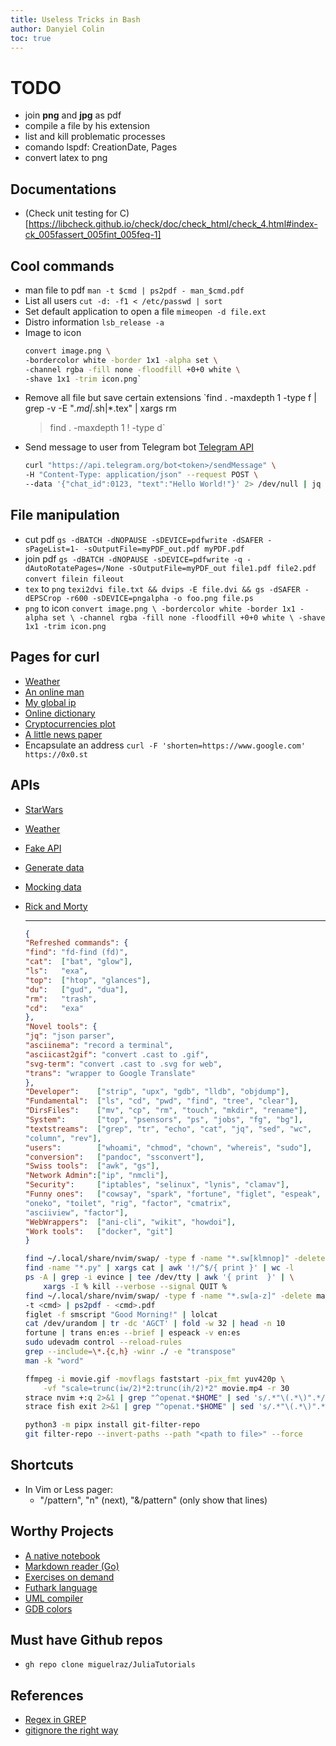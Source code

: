 ```yaml
---
title: Useless Tricks in Bash
author: Danyiel Colin
toc: true
---
```


# TODO

- join **png** and **jpg** as pdf
- compile a file by his extension
- list and kill problematic processes
- comando lspdf: CreationDate, Pages
- convert latex to png

## Documentations

- (Check unit testing for C)[https://libcheck.github.io/check/doc/check_html/check_4.html#index-ck_005fassert_005fint_005feq-1]

## Cool commands

- man file to pdf
    `man -t $cmd | ps2pdf - man_$cmd.pdf`
- List all users
    `cut -d: -f1 < /etc/passwd | sort`
- Set default application to open a file
    `mimeopen -d file.ext`
- Distro information
    `lsb_release -a`
- Image to icon
    ```bash
    convert image.png \
    -bordercolor white -border 1x1 -alpha set \
    -channel rgba -fill none -floodfill +0+0 white \
    -shave 1x1 -trim icon.png`
    ```
- Remove all file but save certain extensions
    `find . -maxdepth 1 -type f | grep -v -E "*.md|*.sh|*.tex" | xargs rm
    > find . -maxdepth 1 ! -type d`
- Send message to user from Telegram bot
    [Telegram API](https://core.telegram.org/bots/api)
    ```bash
    curl "https://api.telegram.org/bot<token>/sendMessage" \
    -H "Content-Type: application/json" --request POST \
    --data '{"chat_id":0123, "text":"Hello World!"}' 2> /dev/null | jq
    ```

## File manipulation

- cut pdf
    `gs -dBATCH -dNOPAUSE -sDEVICE=pdfwrite -dSAFER -sPageList=1-
    -sOutputFile=myPDF_out.pdf myPDF.pdf`
- join pdf
    `gs -dBATCH -dNOPAUSE -sDEVICE=pdfwrite -q -dAutoRotatePages=/None
    -sOutputFile=myPDF_out file1.pdf file2.pdf`
    `convert filein fileout`
- `tex` to `png`
    `texi2dvi file.txt && dvips -E file.dvi &&
    gs -dSAFER -dEPSCrop -r600 -sDEVICE=pngalpha -o foo.png file.ps`
- `png` to icon
    `convert image.png \
    -bordercolor white -border 1x1 -alpha set \
    -channel rgba -fill none -floodfill +0+0 white \
    -shave 1x1 -trim icon.png`

## Pages for curl

- [Weather](https://wttr.i/:help)
- [An online man](cheat.sh/man)
- [My global ip](https://ifconfig.me/all.json)
- [Online dictionary](dict://dict.org/d:word)
- [Cryptocurrencies plot](rate.sx/coin@time)
- [A little news paper](getnews.tech/linux)
- Encapsulate an address
    `curl -F 'shorten=https://www.google.com' https://0x0.st`

## APIs
- [StarWars](https://swapi.dev/)
- [Weather](https://openweathermap.org/api)
- [Fake API](https://jsonplaceholder.typicode.com/)
- [Generate data](https://generatedata.com/generator)
- [Mocking data](https://www.mockaroo.com/)
- [Rick and Morty](https://rickandmortyapi.com)

    ---

    ```json
    {
    "Refreshed commands": {
    "find": "fd-find (fd)",
    "cat":  ["bat", "glow"],
    "ls":   "exa",
    "top":  ["htop", "glances"],
    "du":   ["gud", "dua"],
    "rm":   "trash",
    "cd":   "exa"
    },
    "Novel tools": {
    "jq": "json parser",
    "asciinema": "record a terminal",
    "asciicast2gif": "convert .cast to .gif",
    "svg-term": "convert .cast to .svg for web",
    "trans": "wrapper to Google Translate"
    },
    "Developer":    ["strip", "upx", "gdb", "lldb", "objdump"],
    "Fundamental":  ["ls", "cd", "pwd", "find", "tree", "clear"],
    "DirsFiles":    ["mv", "cp", "rm", "touch", "mkdir", "rename"],
    "System":       ["top", "psensors", "ps", "jobs", "fg", "bg"],
    "textstreams":  ["grep", "tr", "echo", "cat", "jq", "sed", "wc",
    "column", "rev"],
    "users":        ["whoami", "chmod", "chown", "whereis", "sudo"],
    "conversion":   ["pandoc", "ssconvert"],
    "Swiss tools":  ["awk", "gs"],
    "Network Admin":["ip", "nmcli"],
    "Security":     ["iptables", "selinux", "lynis", "clamav"],
    "Funny ones":   ["cowsay", "spark", "fortune", "figlet", "espeak",
    "oneko", "toilet", "rig", "factor", "cmatrix",
    "asciiview", "factor"],
    "WebWrappers":  ["ani-cli", "wikit", "howdoi"],
    "Work tools":   ["docker", "git"]
    }
    ```

    ```bash
    find ~/.local/share/nvim/swap/ -type f -name "*.sw[klmnop]" -delete
    find -name "*.py" | xargs cat | awk '!/^$/{ print }' | wc -l
    ps -A | grep -i evince | tee /dev/tty | awk '{ print  }' | \
        xargs -I % kill --verbose --signal QUIT %
    find ~/.local/share/nvim/swap/ -type f -name "*.sw[a-z]" -delete man \
    -t <cmd> | ps2pdf - <cmd>.pdf
    figlet -f smscript "Good Morning!" | lolcat
    cat /dev/urandom | tr -dc 'AGCT' | fold -w 32 | head -n 10
    fortune | trans en:es --brief | espeack -v en:es
    sudo udevadm control --reload-rules
    grep --include=\*.{c,h} -winr ./ -e "transpose"
    man -k "word"

    ffmpeg -i movie.gif -movflags faststart -pix_fmt yuv420p \
        -vf "scale=trunc(iw/2)*2:trunc(ih/2)*2" movie.mp4 -r 30
    strace nvim +:q 2>&1 | grep "^openat.*$HOME" | sed 's/.*"\(.*\)".*/\1/'
    strace fish exit 2>&1 | grep "^openat.*$HOME" | sed 's/.*"\(.*\)".*/\1/'

    python3 -m pipx install git-filter-repo
    git filter-repo --invert-paths --path "<path to file>" --force
    ```

## Shortcuts
- In Vim or Less pager:
    - "/pattern", "n" (next), "&/pattern" (only show that lines)

## Worthy Projects
- [A native notebook](https://nteract.io/)
- [Markdown reader (Go)](https://github.com/charmbracelet/glow)
- [Exercises on demand](https://exercism.org/)
- [Futhark language](https://futhark-lang.org/)
- [UML compiler](https://planttext.com/)
- [GDB colors](https://stackoverflow.com/a/17341335)

## Must have Github repos
- `gh repo clone miguelraz/JuliaTutorials`


## References 
- [Regex in GREP](https://linuxize.com/post/regular-expressions-in-grep/)
- [gitignore the right way](https://labs.consol.de/development/git/2017/02/22/gitignore.html)
